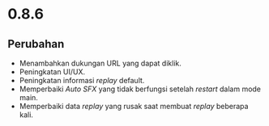 # 0.8.6

## Perubahan

- Menambahkan dukungan URL yang dapat diklik.
- Peningkatan UI/UX.
- Peningkatan informasi <em>replay</em> default.
- Memperbaiki <em>Auto SFX</em> yang tidak berfungsi setelah <em>restart</em> dalam mode main.
- Memperbaiki data <em>replay</em> yang rusak saat membuat <em>replay</em> beberapa kali.
